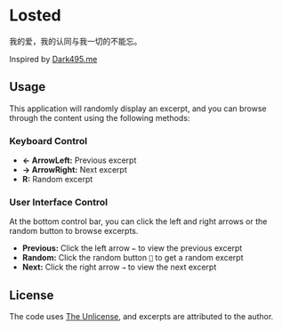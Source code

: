 # Losted
我的爱，我的认同与我一切的不能忘。

Inspired by [Dark495.me](https://dark495.me)

## Usage
This application will randomly display an excerpt, and you can browse through the content using the following methods:

### Keyboard Control
- **← ArrowLeft:** Previous excerpt
- **→ ArrowRight:** Next excerpt
- **R:** Random excerpt

### User Interface Control
At the bottom control bar, you can click the left and right arrows or the random button to browse excerpts.
- **Previous:** Click the left arrow `←` to view the previous excerpt
- **Random:** Click the random button `🔄` to get a random excerpt
- **Next:** Click the right arrow `→` to view the next excerpt

## License
The code uses [The Unlicense](https://choosealicense.com/licenses/unlicense/), and excerpts are attributed to the author.